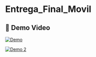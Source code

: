 # Entrega_Final_Movil

## 🎥 Demo Video

[![Demo](https://img.youtube.com/vi/fFWO2N6fPK8/0.jpg)](https://www.youtube.com/watch?v=fFWO2N6fPK8)

[![Demo 2](https://img.youtube.com/vi/YzIC9Og2_OzuTN9w/0.jpg)](https://www.youtube.com/watch?v=YzIC9Og2_OzuTN9w)
